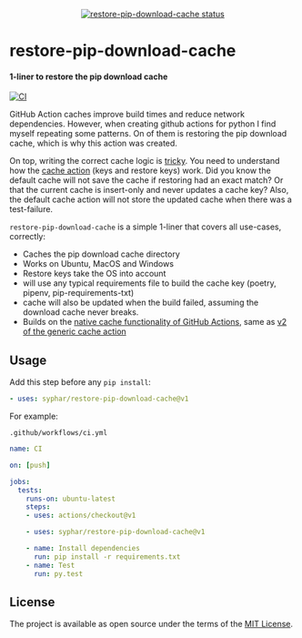 <p align="center">
  <a href="https://github.com/syphar/restore-pip-download-cache"><img alt="restore-pip-download-cache status" src="https://github.com/syphar/restore-pip-download-cache/workflows/build-test/badge.svg"></a>
</p>


# restore-pip-download-cache

#### 1-liner to restore the pip download cache


[![CI](/../../workflows/build-test/badge.svg?branch=master)](/../../actions)

GitHub Action caches improve build times and reduce network dependencies. However, when creating github actions for
python I find myself repeating some patterns. On of them is restoring the pip download cache, which is
why this action was created.

On top, writing the correct cache logic is [tricky](https://github.com/actions/cache/blob/0781355a23dac32fd3bac414512f4b903437991a/examples.md#python---pip). You need to understand how the [cache action](https://github.com/actions/cache) (keys and restore keys) work. Did you know the default cache will not save the cache if restoring had an exact match? Or that the current cache is insert-only and never updates a cache key?  Also, the default cache action will not store the updated cache
when there was a test-failure.

`restore-pip-download-cache` is a simple 1-liner that covers all use-cases, correctly:
- Caches the pip download cache directory
- Works on Ubuntu, MacOS and Windows
- Restore keys take the OS into account
- will use any typical requirements file to build the cache key (poetry, pipenv, pip-requirements-txt)
- cache will also be updated when the build failed, assuming the download cache never breaks.
- Builds on the [native cache functionality of GitHub Actions](https://github.com/actions/toolkit/tree/master/packages/cache), same as [v2 of the generic cache action](https://github.com/actions/cache/issues/55#issuecomment-629433225)

## Usage

Add this step before any `pip install`:
```yml
- uses: syphar/restore-pip-download-cache@v1
```

For example:

`.github/workflows/ci.yml`
```yml
name: CI

on: [push]

jobs:
  tests:
    runs-on: ubuntu-latest
    steps:
    - uses: actions/checkout@v1

    - uses: syphar/restore-pip-download-cache@v1

    - name: Install dependencies
      run: pip install -r requirements.txt
    - name: Test
      run: py.test
```

## License

The project is available as open source under the terms of the [MIT License](http://opensource.org/licenses/MIT).
